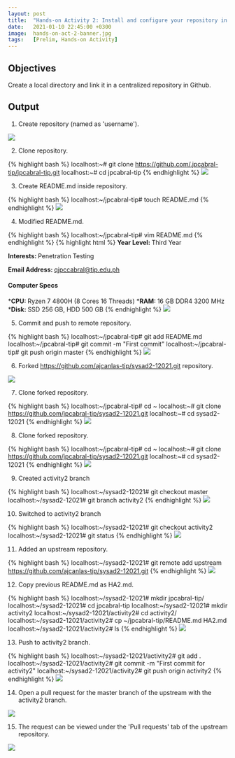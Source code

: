 ```yaml
---
layout: post
title:  "Hands-on Activity 2: Install and configure your repository in remote Git in GitHub"
date:   2021-01-10 22:45:00 +0300
image:  hands-on-act-2-banner.jpg
tags:   [Prelim, Hands-on Activity]
---
```

## Objectives

Create a local directory and link it in a centralized repository in Github.

## Output

1) Create repository (named as 'username').

![]({{site.baseurl}}/img/hands-on-2-1.png)

2) Clone repository.

{% highlight bash %}
localhost:~# git clone https://github.com/.jpcabral-tip/jpcabral-tip.git
localhost:~# cd jpcabral-tip
{% endhighlight %}
![]({{site.baseurl}}/img/hands-on-2-2.png)

3) Create README.md inside repository.

{% highlight bash %}
localhost:~/jpcabral-tip# touch README.md
{% endhighlight %}
![]({{site.baseurl}}/img/hands-on-2-3.png)

4) Modified README.md.

{% highlight bash %}
localhost:~/jpcabral-tip# vim README.md
{% endhighlight %}
{% highlight html %}
<b>Year Level: </b>Third Year

<b>Interests: </b>Penetration Testing

<b>Email Address: </b>qjpccabral@tip.edu.ph

#### Computer Specs
*<b>CPU: </b>Ryzen 7 4800H (8 Cores 16 Threads)
*<b>RAM: </b>16 GB DDR4 3200 MHz
*<b>Disk: </b>SSD 256 GB, HDD 500 GB
{% endhighlight %}
![]({{site.baseurl}}/img/hands-on-2-4.png)

5) Commit and push to remote repository.

{% highlight bash %}
localhost:~/jpcabral-tip# git add README.md
localhost:~/jpcabral-tip# git commit -m "First commit"
localhost:~/jpcabral-tip# git push origin master
{% endhighlight %}
![]({{site.baseurl}}/img/hands-on-2-5.png)

6) Forked https://github.com/ajcanlas-tip/sysad2-12021.git repository.

![]({{site.baseurl}}/img/hands-on-2-6.png)

7) Clone forked repository.

{% highlight bash %}
localhost:~/jpcabral-tip# cd ~
localhost:~# git clone https://github.com/jpcabral-tip/sysad2-12021.git
localhost:~# cd sysad2-12021
{% endhighlight %}
![]({{site.baseurl}}/img/hands-on-2-3.png)

8) Clone forked repository.

{% highlight bash %}
localhost:~/jpcabral-tip# cd ~
localhost:~# git clone https://github.com/jpcabral-tip/sysad2-12021.git
localhost:~# cd sysad2-12021
{% endhighlight %}
![]({{site.baseurl}}/img/hands-on-2-7.png)

9) Created activity2 branch

{% highlight bash %}
localhost:~/sysad2-12021# git checkout master
localhost:~/sysad2-12021# git branch activity2
{% endhighlight %}
![]({{site.baseurl}}/img/hands-on-2-8.png)

10) Switched to activity2 branch

{% highlight bash %}
localhost:~/sysad2-12021# git checkout activity2
localhost:~/sysad2-12021# git status
{% endhighlight %}
![]({{site.baseurl}}/img/hands-on-2-9.png)

11) Added an upstream repository.

{% highlight bash %}
localhost:~/sysad2-12021# git remote add upstream https://github.com/ajcanlas-tip/sysad2-12021.git
{% endhighlight %}
![]({{site.baseurl}}/img/hands-on-2-10.png)

12) Copy previous README.md as HA2.md.

{% highlight bash %}
localhost:~/sysad2-12021# mkdir jpcabral-tip/
localhost:~/sysad2-12021# cd jpcabral-tip
localhost:~/sysad2-12021# mkdir activity2
localhost:~/sysad2-12021/activity2# cd activity2/
localhost:~/sysad2-12021/activity2# cp ~/jpcabral-tip/README.md HA2.md
localhost:~/sysad2-12021/activity2# ls
{% endhighlight %}
![]({{site.baseurl}}/img/hands-on-2-11.png)

13) Push to activity2 branch.

{% highlight bash %}
localhost:~/sysad2-12021/activity2# git add .
localhost:~/sysad2-12021/activity2# git commit -m "First commit for activity2"
localhost:~/sysad2-12021/activity2# git push origin activity2
{% endhighlight %}
![]({{site.baseurl}}/img/hands-on-2-12.png)

14) Open a pull request for the master branch of the upstream with the activity2 branch.

![]({{site.baseurl}}/img/hands-on-2-13.png)

15) The request can be viewed under the 'Pull requests' tab of the upstream repository.

![]({{site.baseurl}}/img/hands-on-2-14.png)